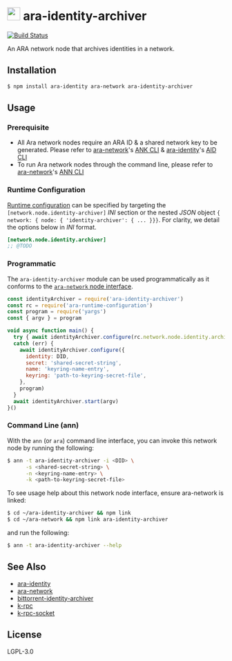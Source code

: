 <img src="https://github.com/AraBlocks/docs/blob/master/ara.png" width="30" height="30" /> ara-identity-archiver
======================================

[![Build Status](https://travis-ci.com/AraBlocks/ara-identity-archiver.svg?token=Ty4yTmKT8aELetQd1xZp&branch=master)](https://travis-ci.com/AraBlocks/ara-identity-archiver)

An ARA network node that archives identities in a network.

## Installation

```sh
$ npm install ara-identity ara-network ara-identity-archiver
```

## Usage

### Prerequisite

* All Ara network nodes require an ARA ID & a shared network key to be generated. Please refer to [ara-network](https://github.com/AraBlocks/ara-network)'s [ANK CLI](https://github.com/AraBlocks/ara-network/blob/master/bin/ara-network-keys) & [ara-identity](https://github.com/AraBlocks/ara-identity)'s [AID CLI](https://github.com/AraBlocks/ara-identity/blob/master/bin/ara-identity)
* To run Ara network nodes through the command line, please refer to [ara-network](https://github.com/AraBlocks/ara-network)'s [ANN CLI](https://github.com/AraBlocks/ara-network/blob/master/bin/ara)


### Runtime Configuration

[rc]: https://github.com/arablocks/ara-runtime-configuration

[Runtime configuration][rc] can be specified by targeting the
`[network.node.identity-archiver]` _INI_ section or the nested _JSON_ object
`{ network: { node: { 'identity-archiver': { ... }}}`. For clarity, we detail the
options below in _INI_ format.

```ini
[network.node.identity.archiver]
;; @TODO
```

### Programmatic

[interface]: https://github.com/AraBlocks/ara-network/blob/master/README.md

The `ara-identity-archiver` module can be used programmatically as it
conforms to the [`ara-network` node interface][interface].

```js
const identityArchiver = require('ara-identity-archiver')
const rc = require('ara-runtime-configuration')
const program = require('yargs')
const { argv } = program

void async function main() {
  try { await identityArchiver.configure(rc.network.node.identity.archiver, program) }
  catch (err) {
    await identityArchiver.configure({
      identity: DID,
      secret: 'shared-secret-string',
      name: 'keyring-name-entry',
      keyring: 'path-to-keyring-secret-file',
    },
    program)
  }
  await identityArchiver.start(argv)
}()
```

### Command Line (ann)

With the `ann` (or `ara`) command line interface, you can
invoke this network node by running the following:

```sh
$ ann -t ara-identity-archiver -i <DID> \
      -s <shared-secret-string> \
      -n <keyring-name-entry> \
      -k <path-to-keyring-secret-file>
```

To see usage help about this network node interface, ensure ara-network is linked:
 ```sh
$ cd ~/ara-identity-archiver && npm link
$ cd ~/ara-network && npm link ara-identity-archiver
```
and run the following:

```sh
$ ann -t ara-identity-archiver --help
```

## See Also

* [ara-identity](https://github.com/AraBlocks/ara-identity)
* [ara-network](https://github.com/arablocks/ara-network)
* [bittorrent-identity-archiver](https://www.npmjs.com/package/bittorrent-identity-archiver)
* [k-rpc](https://github.com/mafintosh/k-rpc)
* [k-rpc-socket](https://github.com/mafintosh/k-rpc-socket)

## License

LGPL-3.0
